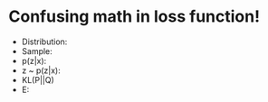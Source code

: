 # Confusing math in loss function!
- Distribution:
- Sample:
- p(z|x): 
- z ~ p(z|x):
- KL(P||Q)
- E: 
  

